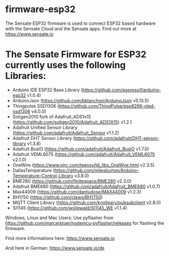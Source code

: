 # firmware-esp32

The Sensate ESP32 firmware is used to connect ESP32 based hardware with the Sensate Cloud and the Sensate apps.
Find out more at https://www.sensate.io

# The Sensate Firmware for ESP32 currently uses the following Libraries:

- Arduino IDE ESP32 Base Library (https://github.com/espressif/arduino-esp32 v1.0.4)
- ArduinoJson (https://github.com/bblanchon/ArduinoJson v5.13.5)
- Thingpulse SSD1306 (https://github.com/ThingPulse/esp8266-oled-ssd1306 v4.0.0)
- Soligen2010 fork of Adafruit_ADS1x15 (https://github.com/soligen2010/Adafruit_ADS1X15) v1.2.1
- Adafruit Unified Sensor Library (https://github.com/adafruit/Adafruit_Sensor v1.1.2)
- Adafruit DHT Sensor Library (https://github.com/adafruit/DHT-sensor-library v1.3.8)
- Adafruit BusIO (https://github.com/adafruit/Adafruit_BusIO v1.7.0)
- Adafruit VEML6075 (https://github.com/adafruit/Adafruit_VEML6075 v2.1.0)
- OneWire (https://www.pjrc.com/teensy/td_libs_OneWire.html v2.3.5)
- DallasTemperature (https://github.com/milesburton/Arduino-Temperature-Control-Library v3.8.0)
- BME280 (https://github.com/finitespace/BME280 v2.3.0)
- Adafruit BME680 (https://github.com/adafruit/Adafruit_BME680 v1.0.7)
- Max44009 (https://github.com/dantudose/MAX44009 v1.2.3)
- BH1750 (https://github.com/claws/BH1750)
- MQTT Client Library (https://github.com/knolleary/pubsubclient v2.8.0)
- SI1145 (https://github.com/wollewald/SI1145_WE v1.1.4)

Windows, Linux and Mac Users:
Use pyflasher from https://github.com/marcelstoer/nodemcu-pyflasher/releases for flashing the firmware.

Find more informations here:
https://www.sensate.io

And here in German:
https://www.sensate.io/de